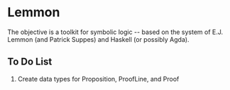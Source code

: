 # Lemmon

The objective is a toolkit for symbolic logic -- based on the system of E.J. Lemmon (and Patrick Suppes) and Haskell (or possibly Agda). 

## To Do List

1. Create data types for Proposition, ProofLine, and Proof
